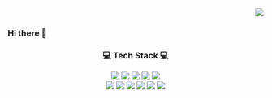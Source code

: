 <div align="right">
  <a href="https://hits.seeyoufarm.com">
    <img src="https://hits.seeyoufarm.com/api/count/incr/badge.svg?url=https%3A%2F%2Fgithub.com%2Fndaemy&count_bg=%231E88E5&title_bg=%23555555&icon=github.svg&icon_color=%23E7E7E7&title=View&edge_flat=false"/>
  </a>
</div>

### Hi there 👋

<h3 align="center">💻 Tech Stack 💻</h3>
<div align="center">
  <img src="https://img.shields.io/badge/JavaScript-F7DF1E?logo=JavaScript&logoColor=black&style=for-the-badge" />
  <img src="https://img.shields.io/badge/TypeScript-3178C6?logo=TypeScript&logoColor=white&style=for-the-badge" />
  <img src="https://img.shields.io/badge/Python-3776AB?logo=Python&logoColor=white&style=for-the-badge" />
  <img src="https://img.shields.io/badge/Go-00ADD8?logo=Go&logoColor=white&style=for-the-badge" />
  <img src="https://img.shields.io/badge/GraphQL-E434AA?logo=GraphQL&logoColor=white&style=for-the-badge" />
  <br />
  <img src="https://img.shields.io/badge/React-61DAFB?logo=React&logoColor=black&style=for-the-badge" />
  <img src="https://img.shields.io/badge/Express-black?logo=Express&logoColor=white&style=for-the-badge" />
  <img src="https://img.shields.io/badge/Django-092E20?logo=Django&logoColor=white&style=for-the-badge" />
  <img src="https://img.shields.io/badge/MySQL-4479A1?logo=MySQL&logoColor=white&style=for-the-badge" />
  <img src="https://img.shields.io/badge/AWS-232F3E?logo=AmazonAWS&logoColor=white&style=for-the-badge" />
  <img src="https://img.shields.io/badge/GCP-4285F4?logo=GoogleCloud&logoColor=white&style=for-the-badge" />
</div>
